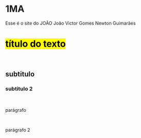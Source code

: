 # 1MA

Esse é o  site do JOÃO
João Victor Gomes
Newton Guimarães

 <!DOCTYPE html>
 <html lang="pt-br">
 <head>
 <link rel="stylesheet" href="style.css">
 <title> 1MA-JOÃO-PC </title>
 </head>

 <body>
 <h1><mark> título do texto<mark> </h1>
 <br>
 <h2> subtitulo </h2>
 <h3> subtitulo 2 </h3>
 <br>
 <p> parágrafo </p>
 <br>
 <p> parágrafo 2 </p>
 </body>
 </html>